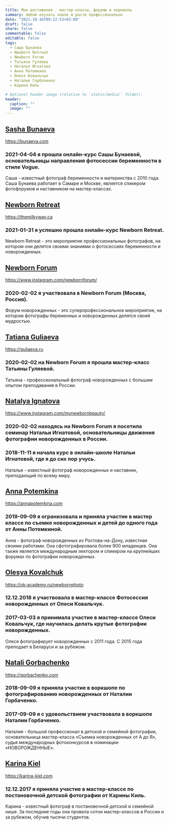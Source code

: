 ```yaml
---
title: Мои достижения - мастер-классы, форумы и воркшопы
summary: люблю изучать новое и расти профессионально  
date: "2021-10-16T09:12:53+03:00"
draft: false
share: false
commentable: false
editable: false
tags:
  - Саша Бунаева
  - Newborn Retreat
  - Newborn Forum
  - Татьяна Гуляева
  - Наталья Игнатова
  - Анна Потемкина
  - Олеся Ковальчук
  - Наталия Горбаченко
  - Карина Киль

# Optional header image (relative to `static/media/` folder).
header:
  caption: ""
  image: ""
---
```

## [Sasha Bunaeva](#Sasha%20Bunaeva)
https://bunaeva.com
### 2021-04-04 я прошла онлайн-курс Сашы Бунаевой, основательницы направления **фотосессии беременности в стиле Vogue**.
Саша - известный фотограф беременности и материнства с 2010 года. Саша Бунаева работает в Самаре и Москве, является спикером фотофорумов и наставником на мастер-классах.

## [Newborn Retreat](#Newborn%20Retreat)
https://themilkyway.ca
### 2021-01-31 я успешно прошла онлайн-курс Newborn Retreat.
Newborn Retreat - это мероприятие профессиональных фотографов, на котором они делятся своими знаниями о фотосессиях беременности и новорожденных.

## [Newborn Forum](#Newborn%20Forum)
https://www.instagram.com/newbornforum/
### 2020-02-02 я участвовала в Newborn Forum (Москва, Россия).
Форум новорожденных - это суперпрофессиональное мероприятие, на котором фотографы беременных и новорожденных делятся своей мудростью.

## [Tatiana Guliaeva](#Tatiana%20Guliaeva)
https://guliaeva.ru
### 2020-02-02 на Newborn Forum я прошла мастер-класс Татьяны Гуляевой.
Татьяна - профессиональный фотограф новорожденных с большим опытом преподавания в России.

## [Natalya Ignatova](#Natalya%20Ignatova)
https://www.instagram.com/mynewbornbeauty/
### 2020-02-02 находясь на Newborn Forum я посетила семинар Натальи Игнатовой, основательницы движения фотографии новорожденных в России.
### 2018-11-11 я начала курс в онлайн-школе Натальи Игнатовой, где я до сих пор учусь.
Наталья - известный фотограф новорожденных и наставник, преподающий по всему миру.

## [Anna Potemkina](#Anna%20Potemkina)
https://annapotemkina.com
### 2019-09-09 я огранизовала и приняла участие в мастер классе по съемке новорожденных и детей до одного года от Анны Потемкиной.
Анна - фотограф новорожденных из Ростова-на-Дону, известная своими работами. Она сфотографировала более 900 младенцев. Она также является международным лектором и спикером на крупнейших форумах по фотографии новорожденных.

## [Olesya Kovalchuk](#Olesya%20Kovalchuk)
https://ok-academy.ru/newbornphoto
### 12.12.2018 я участвовала в мастер-классе **Фотосессия новорожденных** от Олеси Ковальчук.
### 2017-03-03 я принимала участие в мастер-классе Олеси Ковальчук, где научилась делать крутые фотографии новорожденных.
Олеся фотографирует новорожденных с 2011 года. С 2015 года преподает в Беларуси и за рубежом.

## [Natali Gorbachenko](#Natali%20Gorbachenko)
https://gorbachenko.com
### 2018-09-09 я приняла участие в воркшопе по фотографированию новорожденных от Наталии Горбаченко.
### 2017-09-09 я с удовольствием участвовала в воркшопе Наталии Горбаченко.
Наталия - большой профессионал в детской и семейной фотографии, основательница мастер-класса «Съемка новорожденных от А до Я», судья международных фотоконкурсов в номинации «НОВОРОЖДЕННЫЕ».

## [Karina Kiel](#Karina%20Kiel)
https://karina-kiel.com
### 12.12.2017 я приняла участие в мастер-классе по постановочной детской фотографии от Карины Киль.
Карина - известный фотограф в постановочной детской и семейной нише. За последние годы она провела сотни мастер-классов в России и за рубежом, обучив тысячи студентов.